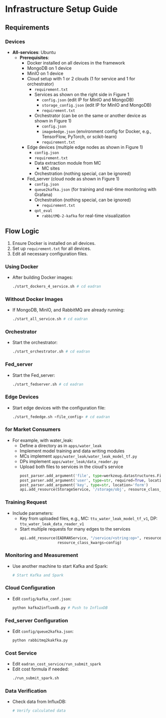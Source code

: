 # Infrastructure Setup Guide

## Requirements

### Devices

- **All-services**: Ubuntu
  - **Prerequisites**:
    - Docker installed on all devices in the framework
    - MongoDB on 1 device
    - MinIO on 1 device
    - Cloud setup with 1 or 2 clouds (1 for service and 1 for orchestrator)
      - `requirement.txt`
      - Services as shown on the right side in Figure 1
        - `config.json` (edit IP for MinIO and MongoDB)
        - `storage_config.json` (edit IP for MinIO and MongoDB)
        - `requirement.txt`
      - Orchestrator (can be on the same or another device as shown in Figure 1)
        - `config.json`
        - `image4edge.json` (environment config for Docker, e.g., TensorFlow, PyTorch, or scikit-learn)
        - `requirement.txt`
    - Edge devices (multiple edge nodes as shown in Figure 1)
      - `config.json`
      - `requirement.txt`
      - Data extraction module from MC
        - MC sites
      - Orchestration (nothing special, can be ignored)
    - Fed_server (cloud node as shown in Figure 1)
      - `config.json`
      - `queue2kafka.json` (for training and real-time monitoring with Grafana)
      - Orchestration (nothing special, can be ignored)
        - `requirement.txt`
      - `qot_eval`
        - `rabbitMQ-2-kafka` for real-time visualization

## Flow Logic

1. Ensure Docker is installed on all devices.
2. Set up `requirement.txt` for all devices.
3. Edit all necessary configuration files.

### Using Docker

- After building Docker images:
  ```bash
  ./start_dockers_4_service.sh # cd eadran
  ```

### Without Docker Images

- If MongoDB, MinIO, and RabbitMQ are already running:
  ```bash
  ./start_all_service.sh # cd eadran
  ```

### Orchestrator

- Start the orchestrator:
  ```bash
  ./start_orchestrator.sh # cd eadran
  ```

### Fed_server

- Start the Fed_server:
  ```bash
  ./start_fedserver.sh # cd eadran
  ```

### Edge Devices

- Start edge devices with the configuration file:
  ```bash
  ./start_fededge.sh <file_config> # cd eadran
  ```

### for Market Consumers

- For example, with water_leak:
  - Define a directory as in `apps/water_leak`
  - Implement model training and data writing modules
  - MCs implement `apps/water_leak/water_leak_model_tf.py`
  - DPs implement `apps/water_leak/data_reader.py`
  - Upload both files to services in the cloud's service
    ```python
    post_parser.add_argument('file', type=werkzeug.datastructures.FileStorage, required=True, location='files')
    post_parser.add_argument('user', type=str, required=True, location='form')
    post_parser.add_argument('key', type=str, location='form')
    api.add_resource(StorageService, '/storage/obj', resource_class_kwargs=config) # POST parse -- recommend usage of Postman
    ```

### Training Request

- Include parameters:
  - Key from uploaded files, e.g., MC: `ttu_water_leak_model_tf_v1`, DP: `ttu_water_leak_data_reader_v1`
  - Start multiple requests for many edges to the services
    ```python
    api.add_resource(EADRANService, "/service/<string:op>", resource_class_args=(queue,),
                     resource_class_kwargs=config)
    ```

### Monitoring and Measurement

- Use another machine to start Kafka and Spark:
  ```bash
  # Start Kafka and Spark
  ```

### Cloud Configuration

- Edit `config/kafka_conf.json`:
  ```bash
  python kafka2influxdb.py # Push to InfluxDB
  ```

### Fed_server Configuration

- Edit `config/queue2kafka.json`:
  ```bash
  python rabbitmq2kakfka.py
  ```

### Cost Service

- Edit `eadran_cost_service/run_submit_spark`
- Edit cost formula if needed:
  ```bash
  ./run_submit_spark.sh
  ```

### Data Verification

- Check data from InfluxDB:
  ```bash
  # Verify calculated data
